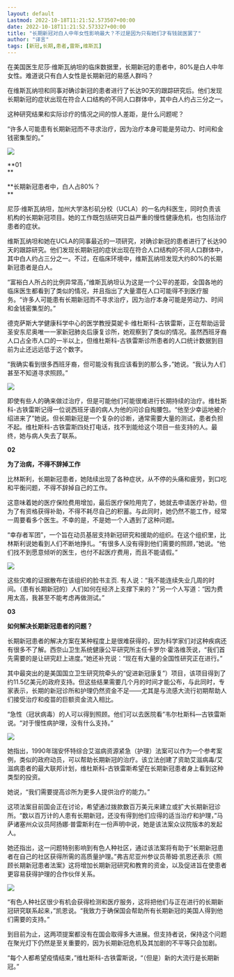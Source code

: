 ```yaml
---
layout: default
Lastmod: 2022-10-18T11:21:52.573507+00:00
date: 2022-10-18T11:21:52.573327+00:00
title: "长期新冠对白人中年女性影响最大？不过是因为只有她们才有钱就医罢了"
author: "译言"
tags: [新冠,长期,患者,雷斯,维斯瓦]
---
```


在美国医生尼莎·维斯瓦纳坦的临床数据里，长期新冠的患者中，80%是白人中年女性。难道说只有白人女性是长期新冠的易感人群吗？

在维斯瓦纳坦和同事对确诊新冠的患者进行了长达90天的跟踪研究后。他们发现长期新冠的症状出现在符合人口结构的不同人口群体中，其中白人约占三分之一。

这种研究结果和实际诊疗的情况之间的惊人差距，是什么问题呢？

“许多人可能患有长期新冠而不寻求治疗，因为治疗本身可能是劳动力、时间和金钱密集型的。”

![](https://images.weserv.nl/?url=https%3A//mmbiz.qpic.cn/mmbiz_jpg/oXKa2yGaETgib1LG0ZSmHBVGmpBK2dleibZ9TfF2VoJwa0DC3Ms7AicicyMgswS92icvMmvEmoFhsBkIcSia1MVmF2Jw/640%3Fwx_fmt%3Djpeg)

**01  
**

**长期新冠患者中，白人占80%？  
**

尼莎·维斯瓦纳坦，加州大学洛杉矶分校（UCLA）的一名内科医生，同时负责该机构的长期新冠项目。她的工作既包括研究日益严重的慢性健康危机，也包括治疗患者的症状。

维斯瓦纳坦和她在UCLA的同事最近的一项研究，对确诊新冠的患者进行了长达90天的跟踪研究。他们发现长期新冠的症状出现在符合人口结构的不同人口群体中，其中白人约占三分之一。不过，在临床环境中，维斯瓦纳坦发现大约80%的长期新冠患者是白人。

“富裕白人所占的比例异常高，”维斯瓦纳坦认为这是一个公平的差距，全国各地的临床医生都看到了类似的情况，并且指出了大量潜在人口可能得不到医疗服务。“许多人可能患有长期新冠而不寻求治疗，因为治疗本身可能是劳动力、时间和金钱密集型的。”

德克萨斯大学健康科学中心的医学教授莫妮卡·维杜斯科-古铁雷斯，正在帮助运营圣安东尼奥唯一一家新冠肺炎后康复诊所，她观察到了类似的情况。虽然西班牙裔人口占全市人口的一半以上，但维杜斯科-古铁雷斯诊所患者的人口统计数据到目前为止还远远低于这个数字。

“我确实看到很多西班牙裔，但可能没有我应该看到的那么多，”她说。“我认为人们甚至不知道寻求照顾。”

![](https://images.weserv.nl/?url=https%3A//mmbiz.qpic.cn/mmbiz_jpg/oXKa2yGaETgib1LG0ZSmHBVGmpBK2dleibHDTlcROnAutu6AxM4cD3nRPN6yed6QvWQqeuedicYc1e4kdfniaiaLJUw/640%3Fwx_fmt%3Djpeg)

即使有些人的确来做过治疗，但是可能他们可能很难进行长期持续的治疗。维杜斯科-古铁雷斯记得一位说西班牙语的病人为他的问诊自掏腰包。“他至少幸运地被介绍进来了”她说。但长期新冠是一个复杂的诊断，通常需要大量的测试，患者负担不起。维杜斯科-古铁雷斯四处打电话，找不到能给这个项目一些支持的人。最终，她与病人失去了联系。

**02**

**为了治病，不得不辞掉工作**

比林斯利，长期新冠患者，她陆续出现了各种症状，从不停的头痛和疲劳，到口吃和平衡问题，不得不辞掉自己的工作。

这意味着她的医疗保险费用增加，最后医疗保险用完了，她就去申请医疗补助，但为了有资格获得补助，不得不耗尽自己的积蓄。与此同时，她仍然不能工作，经常一周要看多个医生。不幸的是，不是她一个人遇到了这种问题。

“幸存者军团”，一个旨在动员基层支持新冠研究和援助的组织。在这个组织里，比林斯利说她看到人们不断地挣扎。“有很多人没有得到他们需要的照顾，”她说。“他们找不到愿意倾听的医生，也付不起医疗费用，而且不能请假。”

![](https://images.weserv.nl/?url=https%3A//mmbiz.qpic.cn/mmbiz_jpg/oXKa2yGaETgib1LG0ZSmHBVGmpBK2dleibxTFrsTSFSQiaXYibibDj0hPJrpicoFa4rPWc3adiabib77RjtHGxgmx4RBEw/640%3Fwx_fmt%3Djpeg)

这些灾难的证据散布在该组织的脸书主页. 有人说：“我不能连续失业几周的时间。（患有长期新冠的）人们如何在经济上支撑下来的？”另一个人写道：“因为费用太高，我甚至不能考虑再做测试。”

**03**

**如何解决长期新冠患者的问题？**  

长期新冠患者的解决方案在某种程度上是很难获得的，因为科学家们对这种疾病还有很多不了解。西奈山卫生系统健康公平研究所主任卡罗尔·霍洛维茨说，“我们首先需要的是让研究赶上进度。”她还补充说：“现在有大量的全国性研究正在进行。”

其中最突出的是美国国立卫生研究院牵头的“促进新冠康复”）项目，该项目得到了约11.5亿美元的政府支持。但这些结果需要几个月的时间才能公布，与此同时，专家表示，长期的新冠诊所和护理仍然资金不足——尤其是与流感大流行初期帮助人们接受治疗和疫苗的巨额资金流入相比。

“急性（冠状病毒）的人可以得到照顾。他们可以去医院看”韦尔杜斯科—古铁雷斯说。“对于慢性病护理，没有什么支持。”

![](https://images.weserv.nl/?url=https%3A//mmbiz.qpic.cn/mmbiz_jpg/oXKa2yGaETgib1LG0ZSmHBVGmpBK2dleibykweLIq3QgozHCYbNoAMF4zTYx6VEqJVibyhZUdroqz8V3MnDGxG4yQ/640%3Fwx_fmt%3Djpeg)

她指出，1990年瑞安怀特综合艾滋病资源紧急（护理）法案可以作为一个参考案例，类似的政府动员，可以帮助长期新冠的治疗。该立法创建了资助艾滋病毒/艾滋病患者的最大联邦计划，维杜斯科-古铁雷斯希望在长期新冠患者身上看到这种类型的投资。

她说，“我们需要提高诊所为更多人提供治疗的能力。”

这项法案目前国会正在讨论，希望通过拨款数百万美元来建立或扩大长期新冠诊所。“数以百万计的人患有长期新冠，还没有得到他们应得的适当治疗和护理，”马萨诸塞州众议员阿扬娜·普雷斯利在一份声明中说，她是该法案众议院版本的发起人。

她还指出，这一问题特别影响到有色人种社区，通过该法案将有助于“长期新冠患者在自己的社区获得所需的高质量护理。”弗吉尼亚州参议员蒂姆·凯恩还表示《照顾长期新冠患者法案》这将增加长期新冠研究和教育的资金，以及促进旨在使患者更容易获得护理的合作伙伴关系。

![](https://images.weserv.nl/?url=https%3A//mmbiz.qpic.cn/mmbiz_jpg/oXKa2yGaETgib1LG0ZSmHBVGmpBK2dleibSUM6yzrmRAgyPWUJicRkDM3Buh6DnkV6Aaebhxuh3zD8vVCjKpfYVeg/640%3Fwx_fmt%3Djpeg)

“有色人种社区很少有机会获得检测和医疗服务，这将把他们与正在进行的长期新冠研究联系起来，”凯恩说。“我致力于确保国会帮助所有长期新冠的美国人得到他们需要的支持。”

到目前为止，这两项提案都没有在国会取得多大进展。但支持者说，保持这个问题在聚光灯下仍然是至关重要的，因为长期新冠危机及其加剧的不平等只会加剧。

“每个人都希望疫情结束，”维杜斯科-古铁雷斯说，“（但是）新的大流行是长期新冠。”

